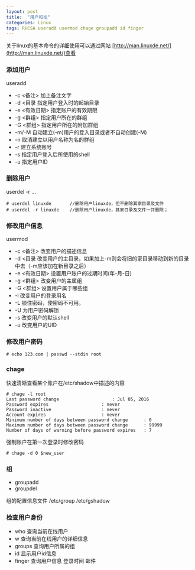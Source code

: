 ```yaml
---
layout: post
title:  "用户和组"
categories: Linux
tags: RHCSA useradd usermod chage groupadd id finger
---
```


关于linux的基本命令的详细使用可以通过网站 [http://man.linuxde.net/](http://man.linuxde.net/)查看

### 添加用户

useradd

*   -c <备注>       加上备注文字
*   -d <目录        指定用户登入时的起始目录
*   -e <有效日期>   指定账户的有效期限
*   -g <群组>       指定用户所在的群组
*   -G <群组>       指定用户所在的附加群组
*   -m/-M           自动建立(-m)用户的登入目录或者不自动创建(-M)
*   -n              取消建立以用户名称为名的群组
*   -r              建立系统账号
*   -s <shell>      指定用户登入后所使用的shell
*   -u <uid>        指定用户ID

### 删除用户

userdel -r ...

```
# userdel linuxde       //删除用户linuxde，但不删除其家目录及文件
# userdel -r linuxde    //删除用户linuxde，其家目录及文件一并删除；
```

### 修改用户信息

usermod

*   -c <备注>       改变用户的描述信息
*   -d <目录        改变用户的主目录，如果加上-m则会将旧的家目录移动到新的目录中去（-m应该加在新目录之后）
*   -e <有效日期>   设置用户账户的过期时间(年-月-日)
*   -g <群组>       改变用户的主属组
*   -G <群组>       设置用户属于哪些组
*   -l              改变用户的登录用名
*   -L              锁住密码，使密码不可用。
*   -U              为用户密码解锁
*   -s <shell>      改变用户的默认shell
*   -u <uid>        改变用户的UID

### 修改用户密码

```
# echo 123.com | passwd --stdin root
```

### chage

快速清晰查看某个账户在/etc/shadow中描述的内容

```
# chage -l root
Last password change					: Jul 05, 2016
Password expires					: never
Password inactive					: never
Account expires						: never
Minimum number of days between password change		: 0
Maximum number of days between password change		: 99999
Number of days of warning before password expires	: 7

```

强制账户在第一次登录时修改密码

```
# chage -d 0 $new_user
```

### 组

*    groupadd
*    groupdel

组的配置信息文件
/etc/group
/etc/gshadow


### 检查用户身份

*   who     查询当前在线用户
*   w       查询当前在线用户的详细信息
*   groups  查询用户所属的组
*   id      显示用户id信息
*   finger  查询用户信息 登录时间 邮件

